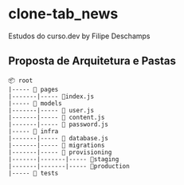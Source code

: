 # clone-tab_news

Estudos do curso.dev by Filipe Deschamps

## Proposta de Arquitetura e Pastas

```
📦 root
|----- 📁 pages
|-------|----- 📜index.js
|----- 📁 models
|-------|----- 📜 user.js
|-------|----- 📜 content.js
|-------|----- 📜 password.js
|----- 📁 infra
|-------|----- 📜 database.js
|-------|----- 📁 migrations
|-------|----- 📁 provisioning
|-------|-------|----- 📁staging
|-------|-------|----- 📁production
|----- 📁 tests
```
